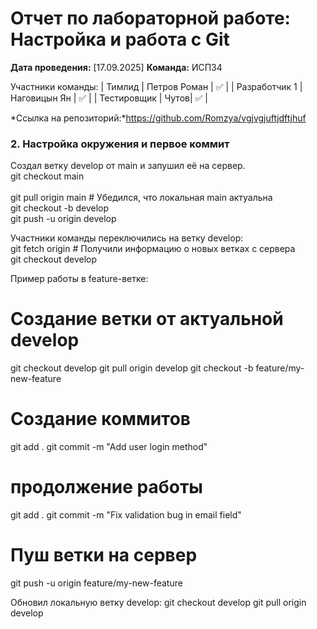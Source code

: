 # Отчет по лабораторной работе: Настройка и работа с Git

**Дата проведения:** [17.09.2025]
**Команда:** ИСП34

Участники команды:
| Тимлид | Петров Роман | ✅ |
| Разработчик 1 | Наговицын Ян | ✅ |
| Тестировщик | Чутов| ✅ |

 *Ссылка на репозиторий:*https://github.com/Romzya/vgjvgjuftjdftjhuf

 ### 2. Настройка окружения и первое коммит

Создал ветку develop от main и запушил её на сервер.
<br/> git checkout main    
<br/> git pull origin main   # Убедился, что локальная main актуальна
<br/> git checkout -b develop
<br/> git push -u origin develop

Участники команды переключились на ветку develop:
<br/> git fetch origin          # Получили информацию о новых ветках с сервера
<br/> git checkout develop

Пример работы в feature-ветке:
# Создание ветки от актуальной develop
git checkout develop
git pull origin develop
git checkout -b feature/my-new-feature


# Создание коммитов
git add .
git commit -m "Add user login method"

# продолжение работы
git add .
git commit -m "Fix validation bug in email field"

# Пуш ветки на сервер
git push -u origin feature/my-new-feature

Обновил локальную ветку develop:
git checkout develop
git pull origin develop


